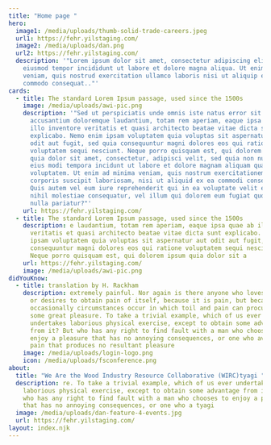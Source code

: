 ```yaml
---
title: "Home page "
hero:
  image1: /media/uploads/thumb-solid-trade-careers.jpeg
  url1: https://fehr.yilstaging.com/
  image2: /media/uploads/dan.png
  url2: https://fehr.yilstaging.com/
  description: '"Lorem ipsum dolor sit amet, consectetur adipiscing elit, sed do
    eiusmod tempor incididunt ut labore et dolore magna aliqua. Ut enim ad minim
    veniam, quis nostrud exercitation ullamco laboris nisi ut aliquip ex ea
    commodo consequat.."'
cards:
  - title: The standard Lorem Ipsum passage, used since the 1500s
    image: /media/uploads/awi-pic.png
    description: '"Sed ut perspiciatis unde omnis iste natus error sit voluptatem
      accusantium doloremque laudantium, totam rem aperiam, eaque ipsa quae ab
      illo inventore veritatis et quasi architecto beatae vitae dicta sunt
      explicabo. Nemo enim ipsam voluptatem quia voluptas sit aspernatur aut
      odit aut fugit, sed quia consequuntur magni dolores eos qui ratione
      voluptatem sequi nesciunt. Neque porro quisquam est, qui dolorem ipsum
      quia dolor sit amet, consectetur, adipisci velit, sed quia non numquam
      eius modi tempora incidunt ut labore et dolore magnam aliquam quaerat
      voluptatem. Ut enim ad minima veniam, quis nostrum exercitationem ullam
      corporis suscipit laboriosam, nisi ut aliquid ex ea commodi consequatur?
      Quis autem vel eum iure reprehenderit qui in ea voluptate velit esse quam
      nihil molestiae consequatur, vel illum qui dolorem eum fugiat quo voluptas
      nulla pariatur?"'
    url: https://fehr.yilstaging.com/
  - title: The standard Lorem Ipsum passage, used since the 1500s
    description: e laudantium, totam rem aperiam, eaque ipsa quae ab illo inventore
      veritatis et quasi architecto beatae vitae dicta sunt explicabo. Nemo enim
      ipsam voluptatem quia voluptas sit aspernatur aut odit aut fugit, sed quia
      consequuntur magni dolores eos qui ratione voluptatem sequi nesciunt.
      Neque porro quisquam est, qui dolorem ipsum quia dolor sit a
    url: https://fehr.yilstaging.com/
    image: /media/uploads/awi-pic.png
didYouKnow:
  - title: translation by H. Rackham
    description: extremely painful. Nor again is there anyone who loves or pursues
      or desires to obtain pain of itself, because it is pain, but because
      occasionally circumstances occur in which toil and pain can procure him
      some great pleasure. To take a trivial example, which of us ever
      undertakes laborious physical exercise, except to obtain some advantage
      from it? But who has any right to find fault with a man who chooses to
      enjoy a pleasure that has no annoying consequences, or one who avoids a
      pain that produces no resultant pleasure
    image: /media/uploads/login-logo.png
    icon: /media/uploads/fsconference.png
about:
  title: "We Are the Wood Industry Resource Collaborative (WIRC)tyagi "
  description: re. To take a trivial example, which of us ever undertakes
    laborious physical exercise, except to obtain some advantage from it? But
    who has any right to find fault with a man who chooses to enjoy a pleasure
    that has no annoying consequences, or one who a tyagi
  image: /media/uploads/dan-feature-4-events.jpg
  url: https://fehr.yilstaging.com/
layout: index.njk
---
```

